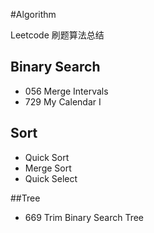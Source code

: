 #Algorithm

Leetcode 刷题算法总结

## Binary Search
- 056 Merge Intervals
- 729 My Calendar I

## Sort
- Quick Sort
- Merge Sort
- Quick Select

##Tree
- 669 Trim Binary Search Tree